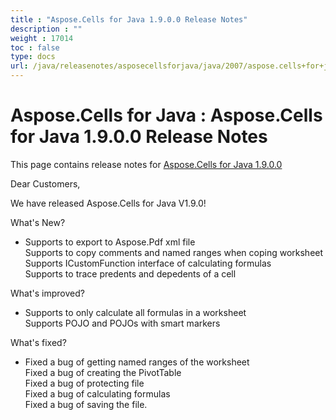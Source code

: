 ```yaml
---
title : "Aspose.Cells for Java 1.9.0.0 Release Notes" 
description : "" 
weight : 17014 
toc : false
type: docs
url: /java/releasenotes/asposecellsforjava/java/2007/aspose.cells+for+java+1.9.0.0+release+notes/
---
```


# Aspose.Cells for Java : Aspose.Cells for Java 1.9.0.0 Release Notes


This page contains release notes for [Aspose.Cells for Java 1.9.0.0](http://www.aspose.com/downloads/cells/java/new-releases/aspose.cells-for-java-1.9.0.0/)

Dear Customers,

We have released Aspose.Cells for Java V1.9.0!

What's New?

*   Supports to export to Aspose.Pdf xml file  
    Supports to copy comments and named ranges when coping worksheet  
    Supports ICustomFunction interface of calculating formulas  
    Supports to trace predents and depedents of a cell

What's improved?

*   Supports to only calculate all formulas in a worksheet  
    Supports POJO and POJOs with smart markers

What's fixed?

*   Fixed a bug of getting named ranges of the worksheet  
    Fixed a bug of creating the PivotTable  
    Fixed a bug of protecting file  
    Fixed a bug of calculating formulas  
    Fixed a bug of saving the file.

